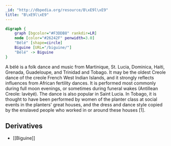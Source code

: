 ```yaml
---
_id: "http://dbpedia.org/resource/B\xE9l\xE9"
title: "B\xE9l\xE9"
---
```


```dot
digraph {
	graph [bgcolor="#F3DDB8" rankdir=LR]
	node [color="#26242F" penwidth=3.0]
	"Bélé" [shape=circle]
	Biguine [URL="/biguine/"]
	"Bélé" -> Biguine
}
```

A bélé is a folk dance and music from Martinique, St. Lucia, Dominica, Haiti, Grenada, Guadeloupe, and Trinidad and Tobago. It may be the oldest Creole dance of the creole French West Indian Islands, and it strongly reflects influences from African fertility dances. It is performed most commonly during full moon evenings, or sometimes during funeral wakes (Antillean Creole: lavèyé). The dance is also popular in Saint Lucia. In Tobago, it is thought to have been performed by women of the planter class at social events in the planters' great houses, and the dress and dance style copied by the enslaved people who worked in or around these houses [1].

## Derivatives

- [[Biguine]]

